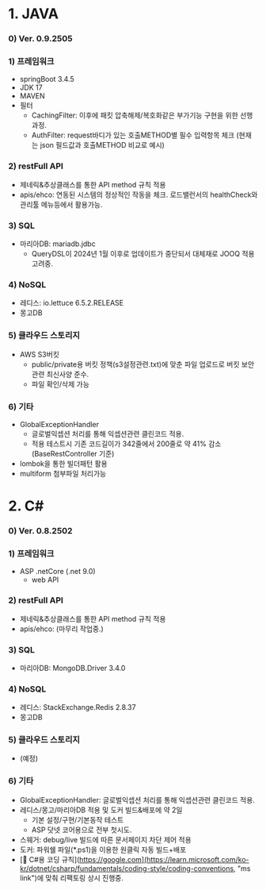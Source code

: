 # 1. JAVA
### 0) Ver. 0.9.2505
### 1) 프레임워크
- springBoot 3.4.5
- JDK 17
- MAVEN
- 필터
    - CachingFilter: 이후에 패킷 압축해제/복호화같은 부가기능 구현을 위한 선행과정.
    - AuthFilter: request바디가 있는 호출METHOD별 필수 입력항목 체크 (현재는 json 필드값과 호출METHOD 비교로 예시)
### 2) restFull API
- 제네릭&추상클래스를 통한 API method 규칙 적용
- apis/ehco: 연동된 시스템의 정상적인 작동을 체크. 로드밸런서의 healthCheck와 관리툴 메뉴등에서 활용가능.
### 3) SQL
- 마리아DB: mariadb.jdbc
    - QueryDSL이 2024년 1월 이후로 업데이트가 중단되서 대체재로 JOOQ 적용 고려중.
### 4) NoSQL
- 레디스: io.lettuce 6.5.2.RELEASE
- 몽고DB
### 5) 클라우드 스토리지
- AWS S3버킷
    - public/private용 버킷 정책(s3설정관련.txt)에 맞춘 파일 업로드로 버킷 보안관련 최신사양 준수.
    - 파일 확인/삭제 가능
### 6) 기타
- GlobalExceptionHandler
    - 글로벌익셉션 처리를 통해 익셉션관련 클린코드 적용.
    - 적용 테스트시 기존 코드길이가 342줄에서 200줄로 약 41% 감소 (BaseRestController 기준)
- lombok을 통한 빌더패턴 활용
- multiform 첨부파일 처리가능


# 2. C#
### 0) Ver. 0.8.2502
### 1) 프레임워크
- ASP .netCore (.net 9.0)
    - web API
### 2) restFull API
- 제네릭&추상클래스를 통한 API method 규칙 적용
- apis/ehco: (마무리 작업중.)
### 3) SQL
- 마리아DB: MongoDB.Driver 3.4.0
### 4) NoSQL
- 레디스: StackExchange.Redis 2.8.37
- 몽고DB
### 5) 클라우드 스토리지
- (예정)
### 6) 기타
- GlobalExceptionHandler: 글로벌익셉션 처리를 통해 익셉션관련 클린코드 적용.
- 레디스/몽고/마리아DB 적용 및 도커 빌드&배포에 약 2일
    - 기본 설정/구현/기본동작 테스트
    - ASP 닷넷 코어용으로 전부 첫시도.
- 스웨거: debug/live 빌드에 따른 문서페이지 차단 제어 적용
- 도커: 파워쉘 파일(*.ps1)을 이용한 원클릭 자동 빌드+배포
- [🔗 C#용 코딩 규칙](https://google.com](https://learn.microsoft.com/ko-kr/dotnet/csharp/fundamentals/coding-style/coding-conventions, "ms link")에 맞춰 리팩토링 상시 진행중.

